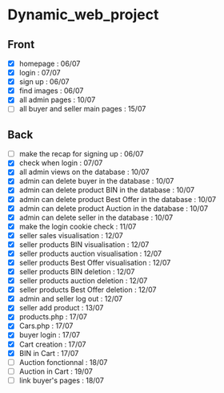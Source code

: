 # Dynamic_web_project

## Front

- [X] homepage : 06/07
- [X] login : 07/07
- [X] sign up : 06/07
- [X] find images : 06/07
- [X] all admin pages : 10/07
- [ ] all buyer and seller main pages : 15/07

## Back

- [ ] make the recap for signing up : 06/07
- [X] check when login : 07/07
- [X] all admin views on the database : 10/07
- [X] admin can delete buyer in the database : 10/07
- [X] admin can delete product BIN in the database : 10/07
- [X] admin can delete product Best Offer in the database : 10/07
- [X] admin can delete product Auction in the database : 10/07
- [X] admin can delete seller in the database : 10/07
- [X] make the login cookie check : 11/07
- [X] seller sales visualisation : 12/07
- [X] seller products BIN visualisation : 12/07
- [X] seller products auction visualisation : 12/07
- [X] seller products Best Offer visualisation : 12/07
- [X] seller products BIN deletion : 12/07
- [X] seller products auction deletion : 12/07
- [X] seller products Best Offer deletion : 12/07
- [X] admin and seller log out : 12/07
- [X] seller add product : 13/07
- [X] products.php : 17/07
- [X] Cars.php : 17/07
- [X] buyer login : 17/07
- [X] Cart creation : 17/07
- [X] BIN in Cart : 17/07
- [ ] Auction fonctionnal : 18/07
- [ ] Auction in Cart : 19/07
- [ ] link buyer's pages : 18/07